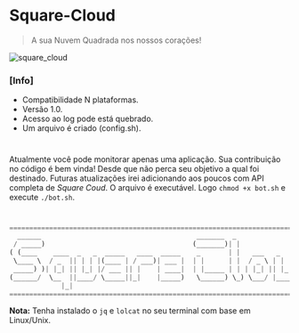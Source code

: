 # Square-Cloud

> A sua Nuvem Quadrada nos nossos corações!

![square_cloud](https://github.com/Jetrom17/Square-Cloud/assets/72875404/01944773-9516-4adc-b562-f09d2cc67577)

### [Info]
- Compatibilidade N plataformas.
- Versão 1.0.
- Acesso ao log pode está quebrado.
- Um arquivo é criado (config.sh).

#

Atualmente você pode monitorar apenas uma aplicação. Sua contribuição no código é bem vinda! Desde que não perca seu objetivo a qual foi destinado. Futuras atualizações irei adicionando aos poucos com API completa de _Square Coud_. O arquivo é executável. Logo `chmod +x bot.sh` e execute `./bot.sh`.

#

```py
=================================================================================
  ______                                       _______  _                     _ 
 / _____)                                     (_______)| |                   | |
( (____    ____  _   _  _____   ____  _____    _       | |   ___   _   _   __| |
 \____ \  / _  || | | |(____ | / ___)| ___ |  | |      | |  / _ \ | | | | / _  |
 _____) )| |_| || |_| |/ ___ || |    | ____|  | |_____ | | | |_| || |_| |( (_| |
(______/  \__  ||____/ \_____||_|    |_____)   \______) \_) \___/ |____/  \____|
             |_|                                                                
================================================================================
```

**Nota:** Tenha instalado o `jq` e `lolcat` no seu terminal com base em Linux/Unix.
